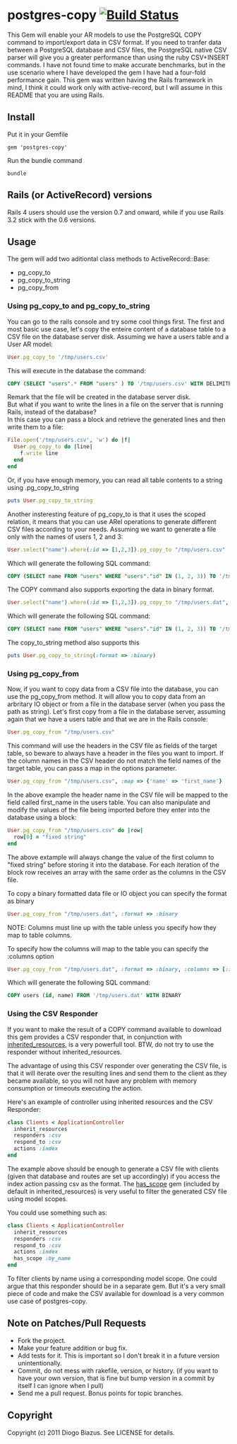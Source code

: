 # postgres-copy [![Build Status](https://travis-ci.org/diogob/postgres-copy.png?branch=master)](https://travis-ci.org/diogob/postgres-copy)

This Gem will enable your AR models to use the PostgreSQL COPY command to import/export data in CSV format.
If you need to tranfer data between a PostgreSQL database and CSV files, the PostgreSQL native CSV parser
will give you a greater performance than using the ruby CSV+INSERT commands.
I have not found time to make accurate benchmarks, but in the use scenario where I have developed the gem
I have had a four-fold performance gain.
This gem was written having the Rails framework in mind, I think it could work only with active-record, 
but I will assume in this README that you are using Rails.

## Install

Put it in your Gemfile

    gem 'postgres-copy'

Run the bundle command

    bundle

## Rails (or ActiveRecord) versions

Rails 4 users should use the version 0.7 and onward, while if you use Rails 3.2 stick with the 0.6 versions.

## Usage

The gem will add two aditiontal class methods to ActiveRecord::Base:

* pg_copy_to 
* pg_copy_to_string
* pg_copy_from

### Using pg_copy_to and pg_copy_to_string

You can go to the rails console and try some cool things first.
The first and most basic use case, let's copy the enteire content of a database table to a CSV file on the database server disk.
Assuming we have a users table and a User AR model:

```ruby
User.pg_copy_to '/tmp/users.csv'
```

This will execute in the database the command:

```sql
COPY (SELECT "users".* FROM "users" ) TO '/tmp/users.csv' WITH DELIMITER ',' CSV HEADER
```

Remark that the file will be created in the database server disk.  
But what if you want to write the lines in a file on the server that is running Rails, instead of the database?  
In this case you can pass a block and retrieve the generated lines and then write them to a file:

```ruby
File.open('/tmp/users.csv', 'w') do |f|
  User.pg_copy_to do |line|
    f.write line
  end
end
```

Or, if you have enough memory, you can read all table contents to a string using .pg_copy_to_string

```ruby
puts User.pg_copy_to_string
```

Another insteresting feature of pg_copy_to is that it uses the scoped relation, it means that you can use ARel 
operations to generate different CSV files according to your needs.
Assuming we want to generate a file only with the names of users 1, 2 and 3:

```ruby
User.select("name").where(:id => [1,2,3]).pg_copy_to "/tmp/users.csv"
```

Which will generate the following SQL command:

```sql
COPY (SELECT name FROM "users" WHERE "users"."id" IN (1, 2, 3)) TO '/tmp/users.csv' WITH DELIMITER ',' CSV HEADER
```

The COPY command also supports exporting the data in binary format.

```ruby
User.select("name").where(:id => [1,2,3]).pg_copy_to "/tmp/users.dat", :format => :binary
```

Which will generate the following SQL command:

```sql
COPY (SELECT name FROM "users" WHERE "users"."id" IN (1, 2, 3)) TO '/tmp/users.dat' WITH BINARY
```

The copy_to_string method also supports this

```ruby
puts User.pg_copy_to_string(:format => :binary)
```



### Using pg_copy_from

Now, if you want to copy data from a CSV file into the database, you can use the pg_copy_from method.
It will allow you to copy data from an arbritary IO object or from a file in the database server (when you pass the path as string).
Let's first copy from a file in the database server, assuming again that we have a users table and
that we are in the Rails console:

```ruby
User.pg_copy_from "/tmp/users.csv"
```

This command will use the headers in the CSV file as fields of the target table, so beware to always have a header in the files you want to import.
If the column names in the CSV header do not match the field names of the target table, you can pass a map in the options parameter.

```ruby
User.pg_copy_from "/tmp/users.csv", :map => {'name' => 'first_name'}
```

In the above example the header name in the CSV file will be mapped to the field called first_name in the users table.
You can also manipulate and modify the values of the file being imported before they enter into the database using a block:

```ruby
User.pg_copy_from "/tmp/users.csv" do |row|
  row[0] = "fixed string"
end
```

The above extample will always change the value of the first column to "fixed string" before storing it into the database.
For each iteration of the block row receives an array with the same order as the columns in the CSV file.


To copy a binary formatted data file or IO object you can specify the format as binary

```ruby
User.pg_copy_from "/tmp/users.dat", :format => :binary
```

NOTE: Columns must line up with the table unless you specify how they map to table columns.

To specify how the columns will map to the table you can specify the :columns option

```ruby
User.pg_copy_from "/tmp/users.dat", :format => :binary, :columns => [:id, :name]
```

Which will generate the following SQL command:

```sql
COPY users (id, name) FROM '/tmp/users.dat' WITH BINARY
```


### Using the CSV Responder
If you want to make the result of a COPY command available to download this gem provides a CSV responder that, in conjunction with [inherited_resources](https://github.com/josevalim/inherited_resources), is a very powerfull tool. BTW, do not try to use the responder without inherited_resources.

The advantage of using this CSV responder over generating the CSV file, is that it will iterate over the resulting lines and send them to the client as they became available, so you will not have any problem with memory consumption or timeouts executing the action.

Here's an example of controller using inherited resources and the CSV Responder:

```ruby
class Clients < ApplicationController
  inherit_resources
  responders :csv
  respond_to :csv
  actions :index
end
```

The example above should be enough to generate a CSV file with clients (given that database and routes are set up accordingly) if you access the index action passing csv as the format.
The [has_scope](https://github.com/plataformatec/has_scope) gem (included by default in inherited_resources) is very useful to filter the generated CSV file using model scopes.

You could use something such as:
```ruby
class Clients < ApplicationController
  inherit_resources
  responders :csv
  respond_to :csv
  actions :index
  has_scope :by_name
end
```

To filter clients by name using a corresponding model scope.
One could argue that this responder should be in a separate gem. But it's a very small piece of code and make the CSV available for download is a very common use case of postgres-copy.

## Note on Patches/Pull Requests

* Fork the project.
* Make your feature addition or bug fix.
* Add tests for it. This is important so I don't break it in a
  future version unintentionally.
* Commit, do not mess with rakefile, version, or history.
  (if you want to have your own version, that is fine but bump version in a commit by itself I can ignore when I pull)
* Send me a pull request. Bonus points for topic branches.

## Copyright

Copyright (c) 2011 Diogo Biazus. See LICENSE for details.
